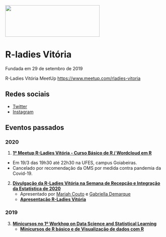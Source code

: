 <img src="https://github.com/rladies/starter-kit/blob/master/logo/R-LadiesGlobal_RBG_online_LogoWithText_Horizontal.png" data-canonical-src="https://github.com/rladies/starter-kit/blob/master/logo/R-LadiesGlobal_RBG_online_LogoWithText_Horizontal.png" width="300" height="100" />

# R-ladies Vitória
Fundada em 29 de setembro de 2019

R-Ladies Vitória MeetUp https://www.meetup.com/rladies-vitoria

## Redes sociais
- [Twitter](https://twitter.com/rladiesvix)
- [Instagram](http://instagram.com/rladiesvix)

## Eventos passados

### 2020
1. **[1º Meetup R-Ladies Vitória - Curso Básico de R / Wordcloud em R](https://www.meetup.com/pt-BR/rladies-vitoria/events/269257160/)** 
  - Em 19/3 das 19h30 até 22h30 na UFES, campus Goiabeiras. 
  - Cancelado por recomendação da OMS por medida contra pandemia da Covid-19. 

2. **[Divulgação da R-Ladies Vitória na Semana de Recepção e Integração da Estatística de 2020](https://sites.google.com/view/calouros2020-01)**
   - Apresentado por [Mariah Couto](https://www.instagram.com/mariah.couto98/?hl=pt-br) e [Gabriella Demarque](https://www.instagram.com/gabifdemarque/)
   - **[Apresentação R-Ladies Vitória](https://github.com/agathasr/Apresentacao_RLadies_VIX)**

### 2019
3. **[Minicursos no 1º Workhop on Data Science and Statistical Learning](https://sites.google.com/view/wdssl2019)**
   - **[Minicursos de R básico e de Visualização de dados com R](https://github.com/agathasr/Minicursos_1WDSSL)**
